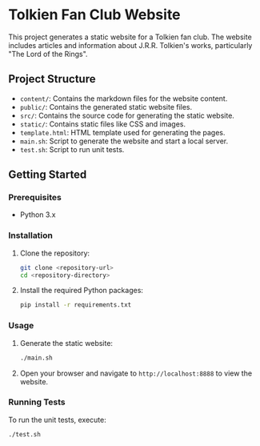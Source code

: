 # Tolkien Fan Club Website

This project generates a static website for a Tolkien fan club. The website includes articles and information about J.R.R. Tolkien's works, particularly "The Lord of the Rings".

## Project Structure


- `content/`: Contains the markdown files for the website content.
- `public/`: Contains the generated static website files.
- `src/`: Contains the source code for generating the static website.
- `static/`: Contains static files like CSS and images.
- `template.html`: HTML template used for generating the pages.
- `main.sh`: Script to generate the website and start a local server.
- `test.sh`: Script to run unit tests.

## Getting Started

### Prerequisites

- Python 3.x

### Installation

1. Clone the repository:

   ```sh
   git clone <repository-url>
   cd <repository-directory>
   ```
2. Install the required Python packages:

   ```sh
   pip install -r requirements.txt
   ```

### Usage

1. Generate the static website:

   ```sh
   ./main.sh
   ```
2. Open your browser and navigate to `http://localhost:8888` to view the website.

### Running Tests

To run the unit tests, execute:

```sh
./test.sh
```
